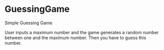 # GuessingGame
Simple Guessing Game

User inputs a maximum number and the game generates a random number between one and the maximum number. Then you have to guess this number.
